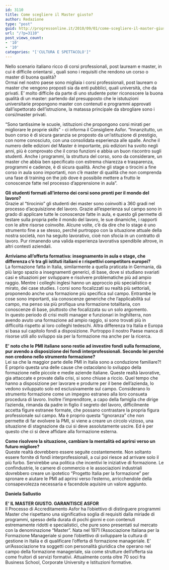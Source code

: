 ```yaml
---
id: 3110
title: Come scegliere il Master giusto?
author: Redazione
type: "post"
guid: http://progressonline.it/2010/09/01/come-scegliere-il-master-giusto/
url: "/?p=3110"
post_views_count:
- '10'
- '10'
categories: "['CULTURA E SPETTACOLO']"
---
```


Nello scenario italiano ricco di corsi professionali, post lauream e master, in cui è difficile orientarsi , quali sono i requisiti che rendono un corso o master di buona qualità?   
Ormai nel nostro paese sono migliaia i corsi professionali, post lauream o master che vengono proposti sia da enti pubblici, quali università, che da privati. E’ molto difficile da parte di uno studente poter riconoscere la buona qualità di un master: partendo dal presupposto che le istutuzioni universitarie propongono master con contenuti e programmi approvati dall’ispettorato dell’istruzione, la matassa principale da sbrogliare sono i corsi/master privati.

“Sono tantissime le scuole, istituzioni che propongono corsi mirati per migliorare le proprie skills” - ci informa il Consigliere Asfor. “Innanzitutto, un buon corso è di sicura garanzia se proposto da un’istituzione di prestigio, con nome conosciuto, con una consolidata esperienza alle spalle. Anche il numero delle edizioni del Master è importante, più edizioni ha svolto negli anni, più è comprovato che il corso funzioni e abbia un buon riscontro sugli studenti. Anche i programmi, la struttura del corso, sono da considerare, un master che abbia ben specificato con estrema chiarezza e trasparenza, programmi e cadenze, è di sicura qualità. Anche gli stage o tirocini a fine corso in aula sono importanti, non c’è master di qualità che non comprenda una fase di training on the job dove è possibile mettere a frutto le conoscenze fatte nel processo d’apprensione in aula”.

**Gli studenti formati all’interno dei corsi sono pronti per il mondo del lavoro?**  
Grazie al “tirocinio” gli studenti dei master sono coinvolti a 360 gradi nel processo d’acquisizione del lavoro. Grazie all’esperienza sul campo sono in grado di applicare tutte le conoscenze fatte in aula, e questo gli permette di testare sulla propria pelle il mondo del lavoro, le sue dinamiche, i rapporti con le altre risorse coinvolte. Alcune volte, c’è da dire che lo stage è uno strumento fine a se stesso, perché purtroppo con la situazione attuale della nostra società, non ha seguito lavorativo, cioè non sfocia in un contratto di lavoro. Pur rimanendo una valida esperienza lavorativa spendibile altrove, in altri contesti aziendali.

**Arriviamo all’offerta formativa: insegnamento in aula e stage, che differenza c’è tra gli istituti italiani e i rispettivi competitors europei?**  
La formazione fatta in Italia, similarmente a quella praticata in Germania, dà più largo spazio a insegnamenti generici, di base, dove si studiano svariati casi e situazioni per sviluppare e risolvere problematiche più ad ampio raggio. Mentre i colleghi inglesi hanno un approccio più specialistico e mirato, dei case studies. I corsi sono focalizzati su realtà più settoriali, proponendo anche una formazione più specifica sul campo. Entrambe le cose sono importanti, sia conoscenze generiche che l’applicabilità sul campo, ma penso sia più profiqua una formazione totalitaria, con conoscenze di base, piuttosto che focalizzata su un solo argomento.   
In questo periodo di crisi molti manager e funzionari in Inghilterra, non avendo avuto una formazione ad ampio raggio, si sono trovati più in difficoltà rispetto ai loro colleghi tedeschi. Altra differenza tra Italia e Europa si basa sul capitolo fondi a disposizione. Purtroppo il nostro Paese manca di risorse utili allo sviluppo sia per la formazione ma anche per la ricerca.

**E’ noto che le PMI italiane sono restie ad investire fondi sulla formazione, pur avendo a disposizione dei fondi interprofessionali. Secondo lei perché non credono nello strumento formazione?**  
Lei sa che la maggior parte delle PMI in Italia sono a conduzione familiare?! È proprio questa una delle cause che ostacolano lo sviluppo della formazione nelle piccole e medie aziende italiane. Queste realtà lavorative, gia attaccate e provate dalla crisi, si sono chiuse a riccio. Quel tempo che hanno a disposizione per lavorare e produrre per il bene dell’azienda, lo vedono sviluppato solo ed esclusivamente sul campo. Considerano lo strumento formazione come un impegno estraneo alla loro consueta procedura di lavoro. Inoltre l’imprenditore, a capo della famiglia che dirige l’azienda, rimanda da padre in figlio il segreto del lavoro, difficilmente accetta figure estranee formate, che possano contrastare la propria figura professionale sul campo. Ma è proprio questa “ignoranza” che non permette di far evolvere la PMI, si viene a creare un circolo vizioso, una situazione di stagnazione da cui si deve assolutamente uscire. Ed è per questo che ci si deve affidare alla formazione esterna.

**Come risolvere la situazione, cambiare la mentalità ed aprirsi verso un futuro migliore?**  
Queste realtà dovrebbero essere seguite costantemente. Non soltanto essere fornite di fondi interprofessionali, a cui poi riesce ad arrivare solo il più furbo. Servirebbe una politica che incentivi le iniziative di formazione. Le confindustrie, le camere di commercio e le associazioni industriali dovrebbero creare un ipotetico “Progetto Italia per la formazione” per spronare e aiutare le PMI ad aprirsi verso l’esterno, arricchendole della consapevolezza necessaria e facendole aquisire un valore aggiunto.

**Daniela Sallustio**

**E’ IL MASTER GIUSTO. GARANTISCE ASFOR**  
Il Processo di Accreditamento Asfor ha l’obiettivo di distinguere programmi Master che rispettano una significativa soglia di requisiti dalla miriade di programmi, spesso della durata di pochi giorni e con contenuti estremamente ridotti e specialistici, che pure sono presentati sul mercato con la denominazione “Master”. Nata nel 1971 l’Associazione Italiana per la Formazione Manageriale si pone l’obiettivo di sviluppare la cultura di gestione in Italia e di qualificare l’offerta di formazione manageriale. E’ un’Associazione tra soggetti con personalità giuridica che operano nel campo della formazione manageriale, sia come strutture dell’offerta sia come fruitori di servizi formativi. Attualmente conta oltre 70 soci fra Business School, Corporate University e Istituzioni formative.